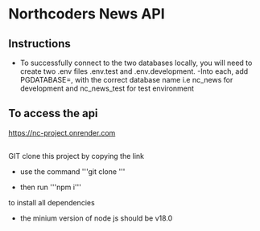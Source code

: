 # Northcoders News API

## Instructions

- To successfully connect to the two databases locally, you will need to create two .env files .env.test and .env.development.
  -Into each, add PGDATABASE=<data base name>, with the correct database name i.e nc_news for development and nc_news_test for test environment

## To access the api

https://nc-project.onrender.com

##

##

GIT clone this project by copying the link

- use the command
  '''git clone <link>'''

- then run
  '''npm i'''

to install all dependencies

- the minium version of node js should be v18.0

